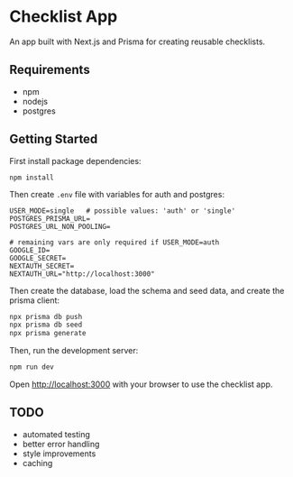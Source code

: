 # Checklist App

An app built with Next.js and Prisma for creating reusable checklists.


## Requirements

- npm
- nodejs
- postgres


## Getting Started

First install package dependencies:

```
npm install
```

Then create `.env` file with variables for auth and postgres:

```
USER_MODE=single   # possible values: 'auth' or 'single'
POSTGRES_PRISMA_URL=
POSTGRES_URL_NON_POOLING=

# remaining vars are only required if USER_MODE=auth
GOOGLE_ID=
GOOGLE_SECRET=
NEXTAUTH_SECRET=
NEXTAUTH_URL="http://localhost:3000"
```

Then create the database, load the schema and seed data, and create the prisma client:

```bash
npx prisma db push
npx prisma db seed
npx prisma generate
```

Then, run the development server:

```bash
npm run dev
```

Open [http://localhost:3000](http://localhost:3000) with your browser to use the checklist app.


## TODO

- automated testing
- better error handling
- style improvements
- caching
